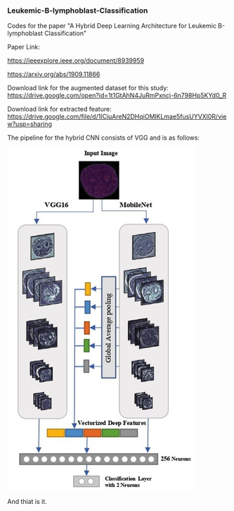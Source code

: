 ### Leukemic-B-lymphoblast-Classification
Codes for the paper "A Hybrid Deep Learning Architecture for Leukemic B-lymphoblast Classification"

Paper Link:

https://ieeexplore.ieee.org/document/8939959

https://arxiv.org/abs/1909.11866


Download link for the augmented dataset for this study: https://drive.google.com/open?id=1t1GtAhN4JuRmPxncj-6n798Hp5KYd0_R


Download link for extracted feature: https://drive.google.com/file/d/1ICiuAreN2DHqiOMlKLmae5fusUYVXl0R/view?usp=sharing



The pipeline for the hybrid CNN consists of VGG and is as follows:

![main flow](/images/Pipeline.jpg?raw=true "Hybrid CNNs pipeline")

And thiat is it. 
